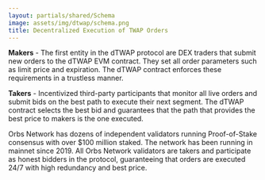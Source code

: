 ```yaml
---
layout: partials/shared/Schema
image: assets/img/dtwap/schema.png
title: Decentralized Execution of TWAP Orders
---
```


**Makers** - The first entity in the dTWAP protocol are DEX traders that submit new orders to the dTWAP EVM contract. They set all order parameters such as limit price and expiration. The dTWAP contract enforces these requirements in a trustless manner.

**Takers** - Incentivized third-party participants that monitor all live orders and submit bids on the best path to execute their next segment. The dTWAP contract selects the best bid and guarantees that the path that provides the best price to makers is the one executed.

Orbs Network has dozens of independent validators running Proof-of-Stake consensus with over $100 million staked. The network has been running in mainnet since 2019. All Orbs Network validators are takers and participate as honest bidders in the protocol, guaranteeing that orders are executed 24/7 with high redundancy and best price.
